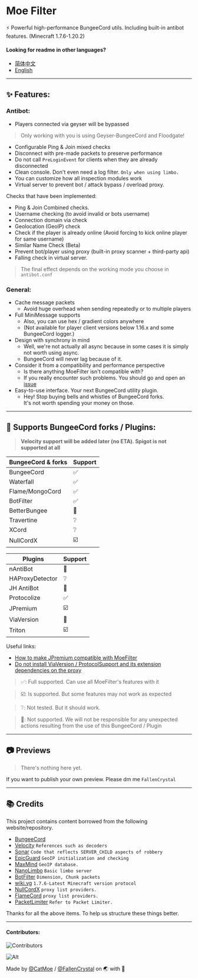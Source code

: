 # Moe Filter  
  
⚡ Powerful high-performance BungeeCord utils. Including built-in antibot features.  (Minecraft 1.7.6-1.20.2)

  
#### Looking for readme in other languages?

- [简体中文](https://github.com/CatMoe/MoeFilter/blob/stray/readme/CN.md)
- [English](https://github.com/CatMoe/MoeFilter/blob/stray/readme/EN.md)

---

## ✨ Features:
### Antibot:  
- Players connected via geyser will be bypassed
> Only working with you is using Geyser-BungeeCord and Floodgate!
  - Configurable Ping & Join mixed checks
  - Disconnect with pre-made packets to preserve performance
  - Do not call `PreLoginEvent` for clients when they are already disconnected
  - Clean console. Don't even need a log filter. `Only when using limbo.`
  - You can customize how all inspection modules work
  - Virtual server to prevent bot / attack bypass / overload proxy.

   Checks that have been implemented:
   - Ping & Join Combined checks.
   - Username checking (to avoid invalid or bots username)
   - Connection domain via check
   - Geolocation (GeoIP) check
   - Check if the player is already online (Avoid forcing to kick online player for same username)
   - Similar Name Check (Beta)
   - Prevent bot/player using proxy (built-in proxy scanner + third-party api)
   - Falling check in virtual server.

> The final effect depends on the working mode you choose in `antibot.conf`

### General:
- Cache message packets
    - Avoid huge overhead when sending repeatedly or to multiple players
- Full MiniMessage supports
    - Also, you can use hex / gradient colors anywhere
    - (Not available for player client versions below 1.16.x and some BungeeCord logger.)
- Design with synchrony in mind
    - Well, we're not actually all async because in some cases it is simply not worth using async.
    - BungeeCord will never lag because of it.
- Consider it from a compatibility and performance perspective
    - Is there anything MoeFilter isn't compatible with?
    - If you really encounter such problems. You should go and open an [issue](https://github.com/CatMoe/MoeFilter/issues)
- Easy-to-use interface. Your next BungeeCord utility plugin.
    - Hey! Stop buying bells and whistles of BungeeCord forks.  
      It's not worth spending your money on those.

---

## 🔧 Supports BungeeCord forks / Plugins:

> **Velocity support will be added later (no ETA). Spigot is not supported at all**

| BungeeCord & forks | Support |
|--------------------|---------|
| BungeeCord         | ✅       |
| Waterfall          | ✅       |
| Flame/MongoCord    | ✅       |
| BotFilter          | ✅       |
| BetterBungee       | 🛑      |
| Travertine         | ❔       |
| XCord              | ❔       |
| NullCordX          | ☑️      |

| Plugins         | Support |
|-----------------|---------|
| nAntiBot        | 🛑      |
| HAProxyDetector | ❔       |
| JH AntiBot      | 🛑      |
| Protocolize     | ✅       |
| JPremium        | ☑️      |
| ViaVersion      | 🛑      |
| Triton          | ☑️      |

Useful links:
  - [How to make JPremium compatible with MoeFilter](https://github.com/CatMoe/MoeFilter/issues/56#issuecomment-1714907598)
  - [Do not install ViaVersion / ProtocolSupport and its extension dependencies on the proxy](https://github.com/CatMoe/MoeFilter/issues/56#issuecomment-1714924303)

> ✅: Full supported. Can use all MoeFilter's features with it

> ☑️: Is supported. But some features may not work as expected

> ❔: Not tested. But it should work.

> 🛑: Not supported. We will not be responsible for any unexpected actions resulting from the use of this BungeeCord / Plugin

---

## 📷 Previews

> There's nothing here yet.

If you want to publish your own preview. Please dm me `FallenCrystal`

---

## 📚 Credits

This project contains content borrowed from the following website/repository.
- [BungeeCord](https://github.com/SpigotMC/BungeeCord)
- [Velocity](https://github.com/PaperMC/Velocity) `References such as decoders`
- [Sonar](https://github.com/jonesdevelopment/sonar) `Code that reflects SERVER_CHILD aspects of robbery`
- [EpicGuard](https://github.com/awumii/EpicGuard) `GeoIP initialization and checking`
- [MaxMind](https://maxmind.com/) `GeoIP database.`
- [NanoLimbo](https://github.com/Nan1t/NanoLimbo) `Basic limbo server`
- [BotFilter](https://github.com/Leymooo/BungeeCord) `Dimension, Chunk packets`
- [wiki.vg](https://wiki.vg/Protocol) `1.7.6-Latest Minecraft version protocol`
- [NullCordX](https://builtbybit.com/resources/nullcordx-lightweight-antibot.22322/) `proxy list providers.`
- [FlameCord](https://builtbybit.com/resources/flamecord-the-ultimate-antibot.13492/) `proxy list providers.`
- [PacketLimiter](https://github.com/Spottedleaf/PacketLimiter) `Refer to Packet Limiter.`

Thanks for all the above items. To help us structure these things better.

---

#### Contributors:

![Contributors](https://contrib.rocks/image?repo=CatMoe/MoeFilter)

![Alt](https://repobeats.axiom.co/api/embed/f665cd4fc79f5d2012357d69f3ea2a1f505d77cf.svg "Repeats analytics image")

Made by [@CatMoe](https://github.com/CatMoe) / [@FallenCrystal](https://github.com/FallenCrystal) on 🌏 with 💖
